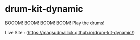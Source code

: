 # drum-kit-dynamic
BOOOM! BOOM! BOOM! BOOM!
Play the drums!

Live Site : (https://maqsudmallick.github.io/drum-kit-dynamic/)
